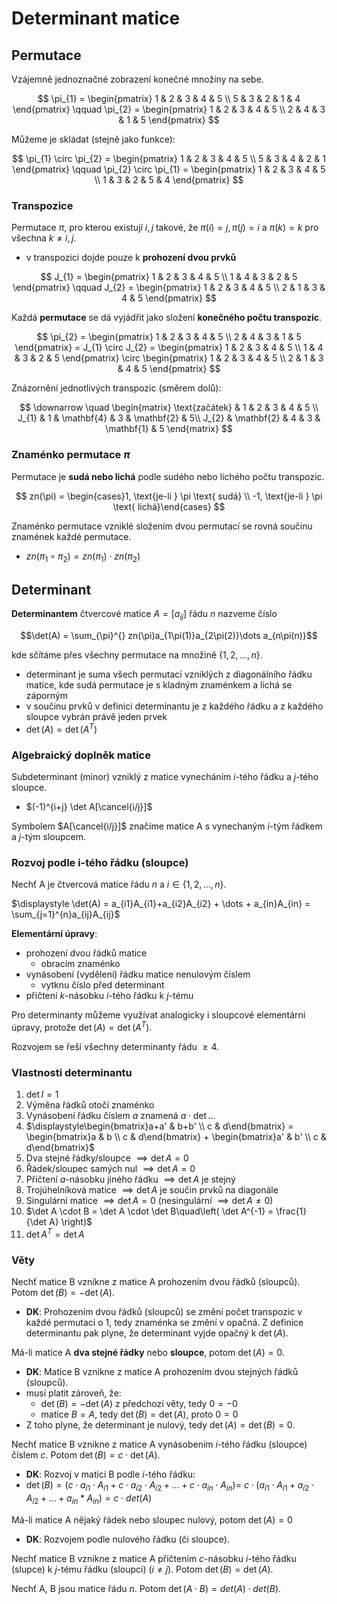 # Determinant matice

## Permutace

Vzájemně jednoznačné zobrazení konečné množiny na sebe.

$$
\pi_{1} = \begin{pmatrix}
1 & 2 & 3 & 4 & 5 \\
5 & 3 & 2 & 1 & 4
\end{pmatrix} \qquad \pi_{2} = \begin{pmatrix}
1 & 2 & 3 & 4 & 5 \\
2 & 4 & 3 & 1 & 5
\end{pmatrix}
$$

Můžeme je skládat (stejně jako funkce):

$$
\pi_{1} \circ \pi_{2} = \begin{pmatrix}
1 & 2 & 3 & 4 & 5 \\
5 & 3 & 4 & 2 & 1
\end{pmatrix} \qquad \pi_{2} \circ \pi_{1} = \begin{pmatrix}
1 & 2 & 3 & 4 & 5 \\
1 & 3 & 2 & 5 & 4
\end{pmatrix}
$$

### Transpozice

Permutace $\pi$, pro kterou existují $i, j$ takové, že $\pi(i) = j, \pi(j) = i$ a $\pi(k) = k$ pro všechna $k \neq i, j$.
- v transpozici dojde pouze k **prohození dvou prvků**

$$
J_{1} = \begin{pmatrix}
1 & 2 & 3 & 4 & 5 \\
1 & 4 & 3 & 2 & 5
\end{pmatrix} \qquad J_{2} = \begin{pmatrix}
1 & 2 & 3 & 4 & 5 \\
2 & 1 & 3 & 4 & 5
\end{pmatrix}
$$

Každá **permutace** se dá vyjádřit jako složení **konečného počtu transpozic**.

$$
\pi_{2} = \begin{pmatrix}
1 & 2 & 3 & 4 & 5 \\
2 & 4 & 3 & 1 & 5
\end{pmatrix} = J_{1} \circ J_{2} = \begin{pmatrix}
1 & 2 & 3 & 4 & 5 \\
1 & 4 & 3 & 2 & 5
\end{pmatrix} \circ \begin{pmatrix}
1 & 2 & 3 & 4 & 5 \\
2 & 1 & 3 & 4 & 5
\end{pmatrix}
$$

Znázornění jednotlivých transpozic (směrem dolů):

$$
\downarrow \quad \begin{matrix}
\text{začátek} & 1 & 2 & 3 & 4 & 5 \\
J_{1} & 1 & \mathbf{4} & 3 & \mathbf{2} & 5\\
J_{2} & \mathbf{2} & 4 & 3 & \mathbf{1} & 5
\end{matrix}
$$

### Znaménko permutace $\pi$

Permutace je **sudá nebo lichá** podle sudého nebo lichého počtu transpozic.

$$
zn(\pi) = \begin{cases}1, \text{je-li } \pi \text{ sudá} \\ -1, \text{je-li } \pi \text{ lichá}\end{cases}
$$

Znaménko permutace vzniklé složením dvou permutací se rovná součinu znamének každé permutace.
- $zn(\pi_1 \circ \pi_{2}) = zn(\pi_{1}) \cdot zn(\pi_{2})$

## Determinant

**Determinantem** čtvercové matice $A = [a_{ij}]$ řádu $n$ nazveme číslo

$$\det(A) = \sum_{\pi}^{} zn(\pi)a_{1\pi(1)}a_{2\pi(2)}\dots a_{n\pi(n)}$$

kde sčítáme přes všechny permutace na množině $\{1, 2, \dots, n\}$.

- determinant je suma všech permutací vzniklých z diagonálního řádku matice, kde sudá permutace je s kladným znaménkem a lichá se záporným
- v součinu prvků v definici determinantu je z každého řádku a z každého sloupce vybrán právě jeden prvek
- $\det(A) = \det(A^{T})$

### Algebraický doplněk matice

Subdeterminant (minor) vzniklý z matice vynecháním $i$-tého řádku a $j$-tého sloupce.
- $(-1)^{i+j} \det A[\cancel{i/j}]$

Symbolem $A[\cancel{i/j}]$ značíme matice A s vynechaným $i$-tým řádkem a $j$-tým sloupcem. 

### Rozvoj podle i-tého řádku (sloupce)

Nechť A je čtvercová matice řádu $n$ a $i \in {\{ 1, 2, \dots, n  \}}$.

$\displaystyle \det(A) = a_{i1}A_{i1}+a_{i2}A_{i2} + \dots + a_{in}A_{in} = \sum_{j=1}^{n}a_{ij}A_{ij}$

**Elementární úpravy**:
- prohození dvou řádků matice
	- obracím znaménko
- vynásobení (vydělení) řádku matice nenulovým číslem
	- vytknu číslo před determinant
- přičtení $k$-násobku $i$-tého řádku k $j$-tému

Pro determinanty můžeme využívat analogicky i sloupcové elementární úpravy, protože $\det(A) = \det(A^T)$.

Rozvojem se řeší všechny determinanty řádu $\geq 4$.

### Vlastnosti determinantu

1. $\det I = 1$
2. Výměna řádků otočí znaménko
3. Vynásobení řádku číslem $a$ znamená $a \cdot \det \dots$
4.  $\displaystyle\begin{bmatrix}a+a' & b+b' \\ c & d\end{bmatrix} = \begin{bmatrix}a & b \\ c & d\end{bmatrix} + \begin{bmatrix}a' & b' \\ c & d\end{bmatrix}$
5. Dva stejné řádky/sloupce $\implies \det A = 0$
6. Řádek/sloupec samých nul $\implies \det A = 0$
7. Přičtení $a$-násobku jiného řádku $\implies \det A$ je stejný
8. Trojúhelníková matice $\implies \det A$ je součin prvků na diagonále
9. Singulární matice $\implies \det A = 0$ (nesingulární $\implies \det A \neq 0$)
10. $\det A \cdot B = \det A \cdot \det B\quad\left( \det A^{-1} = \frac{1}{\det A} \right)$
11. $\det A^T = \det A$

### Věty

Nechť matice B vznikne z matice A prohozením dvou řádků (sloupců). Potom $\det(B) = -\det(A)$.
- **DK**: Prohozením dvou řádků (sloupců) se změní počet transpozic v každé permutaci o 1, tedy znaménka se změní v opačná. Z definice determinantu pak plyne, že determinant vyjde opačný k $\det(A)$.

Má-li matice A **dva stejné řádky** nebo **sloupce**, potom $\det(A) = 0$.
- **DK**: Matice B vznikne z matice A prohozením dvou stejných řádků (sloupců).
- musí platit zároveň, že:
	- $\det(B) = -\det(A)$ z předchozí věty, tedy $0 = -0$
	- matice $B = A$, tedy $\det(B) = \det(A)$, proto $0 = 0$
- Z toho plyne, že determinant je nulový, tedy $\det(A)=\det(B)=0$.

Nechť matice B vznikne z matice A vynásobením $i$-tého řádku (sloupce) číslem $c$. Potom $\det(B) = c \cdot \det(A)$.
- **DK**: Rozvoj v matici B podle $i$-tého řádku:
- $\det(B) = (c \cdot a_{i1} \cdot A_{i1} + c \cdot a_{i2} \cdot A_{i2} + \dots + c \cdot a_{in} \cdot A_{in}) =$ $c \cdot (a_{i1} \cdot A_{i1} + a_{i2} \cdot A_{i2} + \dots + a_{in}*A_{in}) = c \cdot det(A)$

Má-li matice A nějaký řádek nebo sloupec nulový, potom $\det(A) = 0$
- **DK**: Rozvojem podle nulového řádku (či sloupce).

Nechť matice B vznikne z matice A přičtením $c$-násobku $i$-tého řádku (slupce) k $j$-tému řádku (sloupci) ($i \neq j$). Potom $\det(B) = \det(A)$.

Nechť A, B jsou matice řádu $n$. Potom $\det(A \cdot B) = det(A) \cdot det(B)$.